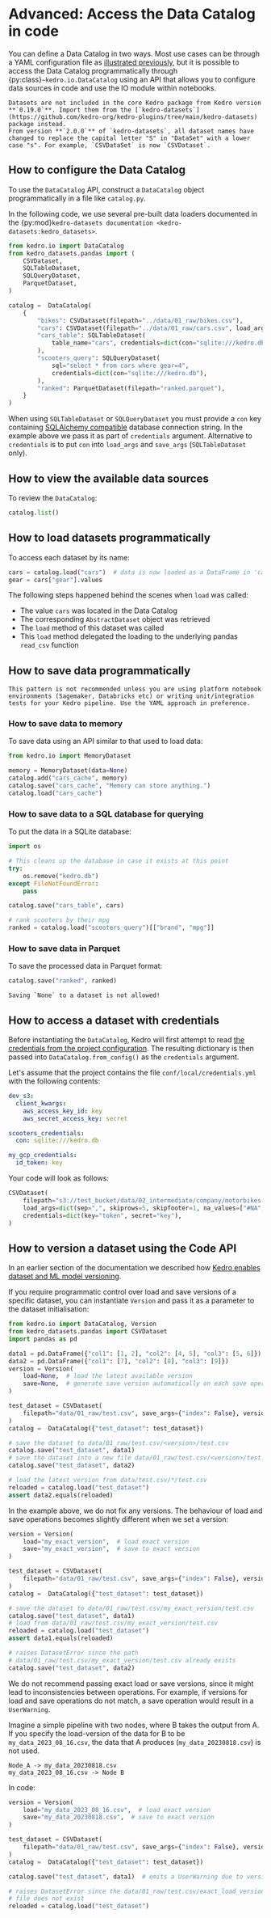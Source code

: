 # Advanced: Access the Data Catalog in code

You can define a Data Catalog in two ways. Most use cases can be through a YAML configuration file as [illustrated previously](./data_catalog.md), but it is possible to access the Data Catalog programmatically through {py:class}`~kedro.io.DataCatalog` using an API that allows you to configure data sources in code and use the IO module within notebooks.

```{warning}
Datasets are not included in the core Kedro package from Kedro version **`0.19.0`**. Import them from the [`kedro-datasets`](https://github.com/kedro-org/kedro-plugins/tree/main/kedro-datasets) package instead.
From version **`2.0.0`** of `kedro-datasets`, all dataset names have changed to replace the capital letter "S" in "DataSet" with a lower case "s". For example, `CSVDataSet` is now `CSVDataset`.
```

## How to configure the Data Catalog

To use the `DataCatalog` API, construct a `DataCatalog` object programmatically in a file like `catalog.py`.

In the following code, we use several pre-built data loaders documented in the {py:mod}`kedro-datasets documentation <kedro-datasets:kedro_datasets>`.

```python
from kedro.io import DataCatalog
from kedro_datasets.pandas import (
    CSVDataset,
    SQLTableDataset,
    SQLQueryDataset,
    ParquetDataset,
)

catalog =  DataCatalog(
    {
        "bikes": CSVDataset(filepath="../data/01_raw/bikes.csv"),
        "cars": CSVDataset(filepath="../data/01_raw/cars.csv", load_args=dict(sep=",")),
        "cars_table": SQLTableDataset(
            table_name="cars", credentials=dict(con="sqlite:///kedro.db")
        ),
        "scooters_query": SQLQueryDataset(
            sql="select * from cars where gear=4",
            credentials=dict(con="sqlite:///kedro.db"),
        ),
        "ranked": ParquetDataset(filepath="ranked.parquet"),
    }
)
```

When using `SQLTableDataset` or `SQLQueryDataset` you must provide a `con` key containing [SQLAlchemy compatible](https://docs.sqlalchemy.org/en/13/core/engines.html#database-urls) database connection string. In the example above we pass it as part of `credentials` argument. Alternative to `credentials` is to put `con` into `load_args` and `save_args` (`SQLTableDataset` only).

## How to view the available data sources

To review the `DataCatalog`:

```python
catalog.list()
```

## How to load datasets programmatically

To access each dataset by its name:

```python
cars = catalog.load("cars")  # data is now loaded as a DataFrame in 'cars'
gear = cars["gear"].values
```

The following steps happened behind the scenes when `load` was called:

- The value `cars` was located in the Data Catalog
- The corresponding `AbstractDataset` object was retrieved
- The `load` method of this dataset was called
- This `load` method delegated the loading to the underlying pandas `read_csv` function

## How to save data programmatically

```{warning}
This pattern is not recommended unless you are using platform notebook environments (Sagemaker, Databricks etc) or writing unit/integration tests for your Kedro pipeline. Use the YAML approach in preference.
```

### How to save data to memory

To save data using an API similar to that used to load data:

```python
from kedro.io import MemoryDataset

memory = MemoryDataset(data=None)
catalog.add("cars_cache", memory)
catalog.save("cars_cache", "Memory can store anything.")
catalog.load("cars_cache")
```

### How to save data to a SQL database for querying

To put the data in a SQLite database:

```python
import os

# This cleans up the database in case it exists at this point
try:
    os.remove("kedro.db")
except FileNotFoundError:
    pass

catalog.save("cars_table", cars)

# rank scooters by their mpg
ranked = catalog.load("scooters_query")[["brand", "mpg"]]
```

### How to save data in Parquet

To save the processed data in Parquet format:

```python
catalog.save("ranked", ranked)
```

```{warning}
Saving `None` to a dataset is not allowed!
```

## How to access a dataset with credentials
Before instantiating the `DataCatalog`, Kedro will first attempt to read [the credentials from the project configuration](../configure/credentials.md). The resulting dictionary is then passed into `DataCatalog.from_config()` as the `credentials` argument.

Let's assume that the project contains the file `conf/local/credentials.yml` with the following contents:

```yaml
dev_s3:
  client_kwargs:
    aws_access_key_id: key
    aws_secret_access_key: secret

scooters_credentials:
  con: sqlite:///kedro.db

my_gcp_credentials:
  id_token: key
```

Your code will look as follows:

```python
CSVDataset(
    filepath="s3://test_bucket/data/02_intermediate/company/motorbikes.csv",
    load_args=dict(sep=",", skiprows=5, skipfooter=1, na_values=["#NA", "NA"]),
    credentials=dict(key="token", secret="key"),
)
```

## How to version a dataset using the Code API

In an earlier section of the documentation we described how [Kedro enables dataset and ML model versioning](./data_catalog.md/#dataset-versioning).

If you require programmatic control over load and save versions of a specific dataset, you can instantiate `Version` and pass it as a parameter to the dataset initialisation:

```python
from kedro.io import DataCatalog, Version
from kedro_datasets.pandas import CSVDataset
import pandas as pd

data1 = pd.DataFrame({"col1": [1, 2], "col2": [4, 5], "col3": [5, 6]})
data2 = pd.DataFrame({"col1": [7], "col2": [8], "col3": [9]})
version = Version(
    load=None,  # load the latest available version
    save=None,  # generate save version automatically on each save operation
)

test_dataset = CSVDataset(
    filepath="data/01_raw/test.csv", save_args={"index": False}, version=version
)
catalog =  DataCatalog({"test_dataset": test_dataset})

# save the dataset to data/01_raw/test.csv/<version>/test.csv
catalog.save("test_dataset", data1)
# save the dataset into a new file data/01_raw/test.csv/<version>/test.csv
catalog.save("test_dataset", data2)

# load the latest version from data/test.csv/*/test.csv
reloaded = catalog.load("test_dataset")
assert data2.equals(reloaded)
```

In the example above, we do not fix any versions. The behaviour of load and save operations becomes slightly different when we set a version:


```python
version = Version(
    load="my_exact_version",  # load exact version
    save="my_exact_version",  # save to exact version
)

test_dataset = CSVDataset(
    filepath="data/01_raw/test.csv", save_args={"index": False}, version=version
)
catalog =  DataCatalog({"test_dataset": test_dataset})

# save the dataset to data/01_raw/test.csv/my_exact_version/test.csv
catalog.save("test_dataset", data1)
# load from data/01_raw/test.csv/my_exact_version/test.csv
reloaded = catalog.load("test_dataset")
assert data1.equals(reloaded)

# raises DatasetError since the path
# data/01_raw/test.csv/my_exact_version/test.csv already exists
catalog.save("test_dataset", data2)
```

We do not recommend passing exact load or save versions, since it might lead to inconsistencies between operations. For example, if versions for load and save operations do not match, a save operation would result in a `UserWarning`.

Imagine a simple pipeline with two nodes, where B takes the output from A. If you specify the load-version of the data for B to be `my_data_2023_08_16.csv`, the data that A produces (`my_data_20230818.csv`) is not used.

```text
Node_A -> my_data_20230818.csv
my_data_2023_08_16.csv -> Node B
```

In code:

```python
version = Version(
    load="my_data_2023_08_16.csv",  # load exact version
    save="my_data_20230818.csv",  # save to exact version
)

test_dataset = CSVDataset(
    filepath="data/01_raw/test.csv", save_args={"index": False}, version=version
)
catalog =  DataCatalog({"test_dataset": test_dataset})

catalog.save("test_dataset", data1)  # emits a UserWarning due to version inconsistency

# raises DatasetError since the data/01_raw/test.csv/exact_load_version/test.csv
# file does not exist
reloaded = catalog.load("test_dataset")
```

